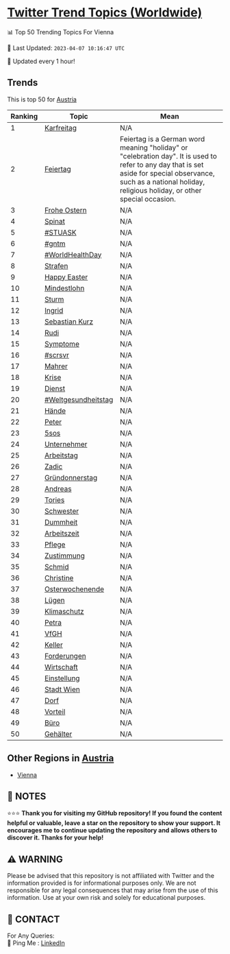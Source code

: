 [Twitter Trend Topics (Worldwide)](https://github.com/ErcinDedeoglu/Twitter-Trend-Topics)
==========


📊 Top 50 Trending Topics For Vienna

📆 Last Updated: `2023-04-07 10:16:47 UTC`

🔧 Updated every 1 hour!


## Trends

This is top 50 for [Austria](</Austria>)

| Ranking | Topic | Mean |
| ------- | ------------ | ------------ |
| 1 | [Karfreitag](http://twitter.com/search?q=Karfreitag) | N/A |
| 2 | [Feiertag](http://twitter.com/search?q=Feiertag) | Feiertag is a German word meaning "holiday" or "celebration day". It is used to refer to any day that is set aside for special observance, such as a national holiday, religious holiday, or other special occasion. |
| 3 | [Frohe Ostern](http://twitter.com/search?q=Frohe+Ostern) | N/A |
| 4 | [Spinat](http://twitter.com/search?q=Spinat) | N/A |
| 5 | [#STUASK](http://twitter.com/search?q=%23STUASK) | N/A |
| 6 | [#gntm](http://twitter.com/search?q=%23gntm) | N/A |
| 7 | [#WorldHealthDay](http://twitter.com/search?q=%23WorldHealthDay) | N/A |
| 8 | [Strafen](http://twitter.com/search?q=Strafen) | N/A |
| 9 | [Happy Easter](http://twitter.com/search?q=Happy+Easter) | N/A |
| 10 | [Mindestlohn](http://twitter.com/search?q=Mindestlohn) | N/A |
| 11 | [Sturm](http://twitter.com/search?q=Sturm) | N/A |
| 12 | [Ingrid](http://twitter.com/search?q=Ingrid) | N/A |
| 13 | [Sebastian Kurz](http://twitter.com/search?q=Sebastian+Kurz) | N/A |
| 14 | [Rudi](http://twitter.com/search?q=Rudi) | N/A |
| 15 | [Symptome](http://twitter.com/search?q=Symptome) | N/A |
| 16 | [#scrsvr](http://twitter.com/search?q=%23scrsvr) | N/A |
| 17 | [Mahrer](http://twitter.com/search?q=Mahrer) | N/A |
| 18 | [Krise](http://twitter.com/search?q=Krise) | N/A |
| 19 | [Dienst](http://twitter.com/search?q=Dienst) | N/A |
| 20 | [#Weltgesundheitstag](http://twitter.com/search?q=%23Weltgesundheitstag) | N/A |
| 21 | [Hände](http://twitter.com/search?q=H%c3%a4nde) | N/A |
| 22 | [Peter](http://twitter.com/search?q=Peter) | N/A |
| 23 | [5sos](http://twitter.com/search?q=5sos) | N/A |
| 24 | [Unternehmer](http://twitter.com/search?q=Unternehmer) | N/A |
| 25 | [Arbeitstag](http://twitter.com/search?q=Arbeitstag) | N/A |
| 26 | [Zadic](http://twitter.com/search?q=Zadic) | N/A |
| 27 | [Gründonnerstag](http://twitter.com/search?q=Gr%c3%bcndonnerstag) | N/A |
| 28 | [Andreas](http://twitter.com/search?q=Andreas) | N/A |
| 29 | [Tories](http://twitter.com/search?q=Tories) | N/A |
| 30 | [Schwester](http://twitter.com/search?q=Schwester) | N/A |
| 31 | [Dummheit](http://twitter.com/search?q=Dummheit) | N/A |
| 32 | [Arbeitszeit](http://twitter.com/search?q=Arbeitszeit) | N/A |
| 33 | [Pflege](http://twitter.com/search?q=Pflege) | N/A |
| 34 | [Zustimmung](http://twitter.com/search?q=Zustimmung) | N/A |
| 35 | [Schmid](http://twitter.com/search?q=Schmid) | N/A |
| 36 | [Christine](http://twitter.com/search?q=Christine) | N/A |
| 37 | [Osterwochenende](http://twitter.com/search?q=Osterwochenende) | N/A |
| 38 | [Lügen](http://twitter.com/search?q=L%c3%bcgen) | N/A |
| 39 | [Klimaschutz](http://twitter.com/search?q=Klimaschutz) | N/A |
| 40 | [Petra](http://twitter.com/search?q=Petra) | N/A |
| 41 | [VfGH](http://twitter.com/search?q=VfGH) | N/A |
| 42 | [Keller](http://twitter.com/search?q=Keller) | N/A |
| 43 | [Forderungen](http://twitter.com/search?q=Forderungen) | N/A |
| 44 | [Wirtschaft](http://twitter.com/search?q=Wirtschaft) | N/A |
| 45 | [Einstellung](http://twitter.com/search?q=Einstellung) | N/A |
| 46 | [Stadt Wien](http://twitter.com/search?q=Stadt+Wien) | N/A |
| 47 | [Dorf](http://twitter.com/search?q=Dorf) | N/A |
| 48 | [Vorteil](http://twitter.com/search?q=Vorteil) | N/A |
| 49 | [Büro](http://twitter.com/search?q=B%c3%bcro) | N/A |
| 50 | [Gehälter](http://twitter.com/search?q=Geh%c3%a4lter) | N/A |



## Other Regions in [Austria](</Austria>)

* [Vienna](</Austria/Vienna.md>)



## 📝 NOTES

⭐⭐⭐ **Thank you for visiting my GitHub repository! If you found the content helpful or valuable, leave a star on the repository to show your support. It encourages me to continue updating the repository and allows others to discover it. Thanks for your help!**


## ⚠️ WARNING

Please be advised that this repository is not affiliated with Twitter and the information provided is for informational purposes only. We are not responsible for any legal consequences that may arise from the use of this information. Use at your own risk and solely for educational purposes.


## 📨 CONTACT

 For Any Queries:  
            🏓 Ping Me : [LinkedIn](https://www.linkedin.com/in/ercindedeoglu/)
